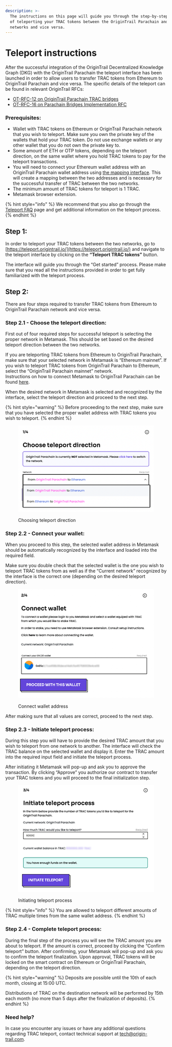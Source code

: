 ```yaml
---
description: >-
  The instructions on this page will guide you through the step-by-step process
  of teleporting your TRAC tokens between the OriginTrail Parachain and Ethereum
  networks and vice versa.
---
```


# Teleport instructions

After the successful integration of the OriginTrail Decentralized Knowledge Graph (DKG) with the OriginTrail Parachain the teleport interface has been launched in order to allow users to transfer TRAC tokens from Ethereum to OriginTrail Parachain and vice versa. The specific details of the teleport can be found in relevant OriginTrail RFCs:

* [OT-RFC-12 on OriginTrail Parachain TRAC bridges](https://github.com/OriginTrail/OT-RFC-repository/blob/main/RFCs/OT-RFC-12%20OriginTrail%20Parachain%20TRAC%20bridges%20\(v2\).pdf)
* [OT-RFC-16 on Parachain Bridges Implementation RFC](https://github.com/OriginTrail/OT-RFC-repository/blob/main/RFCs/OT-RFC-16-Parachain-Bridges-Implementation/OT-RFC-16-Parachain-Bridges-Implementation.pdf)



### Prerequisites:

* Wallet with TRAC tokens on Ethereum or OriginTrail Parachain network that you wish to teleport. Make sure you own the private key of the wallets that hold your TRAC token. Do not use exchange wallets or any other wallet that you do not own the private key to.
* Some amount of ETH or OTP tokens, depending on the teleport direction, on the same wallet where you hold TRAC tokens to pay for the teleport transactions.
* You will need to connect your Ethereum wallet address with an OriginTrail Parachain wallet address using [the mapping interface](https://parachain.origintrail.io/parachain-account-mapping). This will create a mapping between the two addresses and is necessary for the successful transfer of TRAC between the two networks.
* The minimum amount of TRAC tokens for teleport is 1 TRAC.
* Metamask browser extension.

{% hint style="info" %}
We recommend that you also go through the [Teleport FAQ](https://teleport.origintrail.io/#faq) page and get additional information on the teleport process.
{% endhint %}

## Step 1:

In order to teleport your TRAC tokens between the two networks, go to [https://teleport.origintrail.io/](https://teleport.origintrail.io/) and navigate to the teleport interface by clicking on the **“Teleport TRAC tokens”** button.

The interface will guide you through the “Get started” process. Please make sure that you read all the instructions provided in order to get fully familiarized with the teleport process.

## Step 2:

There are four steps required to transfer TRAC tokens from Ethereum to OriginTrail Parachain network and vice versa.

### Step 2.1 - Choose the teleport direction:

First out of four required steps for successful teleport is selecting the proper network in Metamask. This should be set based on the desired teleport direction between the two networks.

If you are teleporting TRAC tokens from Ethereum to OriginTrail Parachain, make sure that your selected network in Metamask is “Ethereum mainnet”.  If you wish to teleport TRAC tokens from OriginTrail Parachain to Ethereum, select the “OriginTrail Parachain mainnet” network.\
Instructions on how to connect Metamask to OriginTrail Parachain can be found [here](https://docs.origintrail.io/blockchain-layer-1/origintrail-parachain/origintrail-parachain-networks#origintrail-parachain-mainnet).



When the desired network in Metamask is selected and recognized by the interface, select the teleport direction and proceed to the next step.

{% hint style="warning" %}
Before proceeding to the next step, make sure that you have selected the proper wallet address with TRAC tokens you wish to teleport.
{% endhint %}

<figure><img src="../../.gitbook/assets/Screenshot 2023-10-26 at 14.25.02.png" alt=""><figcaption><p>Choosing teleport direction</p></figcaption></figure>

### Step 2.2 - Connect your wallet:

When you proceed to this step, the selected wallet address in Metamask should be automatically recognized by the interface and loaded into the required field.

Make sure you double check that the selected wallet is the one you wish to teleport TRAC tokens from as well as if the “Current network” recognized by the interface is the correct one (depending on the desired teleport direction).

<figure><img src="../../.gitbook/assets/connect_wallet.png" alt=""><figcaption><p>Connect wallet address</p></figcaption></figure>

After making sure that all values are correct, proceed to the next step.

### Step 2.3 - Initiate teleport process:&#x20;

During this step you will have to provide the desired TRAC amount that you wish to teleport from one network to another. The interface will check the TRAC balance on the selected wallet and display it. Enter the TRAC amount into the required input field and initiate the teleport process.

After initiating it Metamask will pop-up and ask you to approve the transaction. By clicking “Approve” you authorize our contract to transfer your TRAC tokens and you will proceed to the final initialization step.

<figure><img src="../../.gitbook/assets/initiate-teleport.png" alt=""><figcaption><p>Initiating teleport process</p></figcaption></figure>

{% hint style="info" %}
You are allowed to teleport different amounts of TRAC multiple times from the same wallet address.
{% endhint %}

### Step 2.4 - Complete teleport process:

During the final step of the process you will see the TRAC amount you are about to teleport. If the amount is correct, proceed by clicking the “Confirm teleport” button. After confirming, your Metamask will pop-up and ask you to confirm the teleport finalization. Upon approval, TRAC tokens will be locked on the smart contract on Ethereum or OriginTrail Parachain, depending on the teleport direction.

{% hint style="warning" %}
Deposits are possible until the 10th of each month, closing at 15:00 UTC.

Distributions of TRAC on the destination network will be performed by 15th each month (no more than 5 days after the finalization of deposits).
{% endhint %}

### Need help?

In case you encounter any issues or have any additional questions regarding TRAC teleport, contact technical support at [tech@origin-trail.com](mailto:tech@origin-trail.com).
